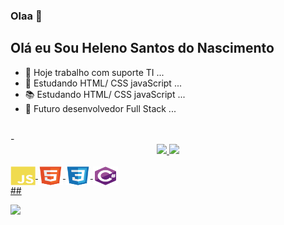 ### Olaa 👋

## Olá eu Sou Heleno Santos do Nascimento

- 🔭 Hoje trabalho com suporte TI ...
- 🌱 Estudando HTML/ CSS javaScript ...
- 📚 Estudando HTML/ CSS javaScript ...
- 🤞  Futuro desenvolvedor Full Stack ...
<br>
- <div align="center">
  <a href="https://github.com/HelenoNascimento">
  <img height="180em" src="https://github-readme-stats.vercel.app/api?username=HelenoNascimento&show_icons=true&theme=dracula&include_all_commits=true&count_private=true"/>
  <img height="180em" src="https://github-readme-stats.vercel.app/api/top-langs/?username=HelenoNascimento&layout=compact&langs_count=7&theme=dracula"/>
</div>
<div style="display: inline_block"><br>
  <img align="center" alt="Rafa-Js" height="30" width="40" src="https://raw.githubusercontent.com/devicons/devicon/master/icons/javascript/javascript-plain.svg">
  <img align="center" alt="Rafa-HTML" height="30" width="40" src="https://raw.githubusercontent.com/devicons/devicon/master/icons/html5/html5-original.svg">
  <img align="center" alt="Rafa-CSS" height="30" width="40" src="https://raw.githubusercontent.com/devicons/devicon/master/icons/css3/css3-original.svg">
  <img align="center" alt="Rafa-Csharp" height="30" width="40" src="https://raw.githubusercontent.com/devicons/devicon/master/icons/csharp/csharp-original.svg">
   
</div>
 ##
 
<div> 

  <a href="https://www.linkedin.com/in/heleno-santos-b2b07a132/" target="_blank"><img src="https://img.shields.io/badge/-LinkedIn-%230077B5?style=for-the-badge&logo=linkedin&logoColor=white" target="_blank"></a> 
 
 
 
</div>
